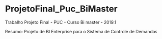 # ProjetoFinal_Puc_BiMaster
Trabalho Projeto Final - PUC - Curso Bi master - 2019.1

Resumo: Projeto de BI Enterprise para o Sistema de Controle de Demandas
